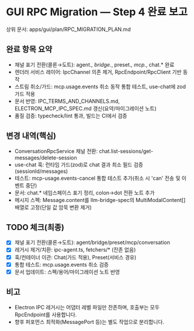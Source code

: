 # GUI RPC Migration — Step 4 완료 보고

상위 문서: apps/gui/plan/RPC_MIGRATION_PLAN.md

## 완료 항목 요약

- 채널 표기 전환(콜론→도트): agent._, bridge._, preset._, mcp._, chat.\* 완료
- 렌더러 서비스 레이어: IpcChannel 의존 제거, RpcEndpoint/RpcClient 기반 동작
- 스트림 취소/가드: mcp.usage.events 취소 동작 통합 테스트, use-chat에 zod 가드 적용
- 문서 반영: IPC_TERMS_AND_CHANNELS.md, ELECTRON_MCP_IPC_SPEC.md 갱신(요약/마이그레이션 노트)
- 품질 검증: typecheck/lint 통과, 빌드는 CI에서 검증

## 변경 내역(핵심)

- ConversationRpcService 채널 전환: chat.list-sessions/get-messages/delete-session
- use-chat 훅: 런타임 가드(zod)로 chat 결과 최소 필드 검증(sessionId/messages)
- 테스트: mcp-usage.events-cancel 통합 테스트 추가(취소 시 'can' 전송 및 이벤트 중단)
- 문서: chat.\* 네임스페이스 표기 정리, colon→dot 전환 노트 추가
- 메시지 스펙: Message.content를 llm-bridge-spec의 MultiModalContent[] 배열로 고정(단일 값 암묵 변환 제거)

## TODO 체크(최종)

- [x] 채널 표기 전환(콜론→도트): agent/bridge/preset/mcp/conversation
- [x] 레거시 제거/치환: ipc-agent.ts, fetchers/\* (잔존 없음)
- [x] 훅/컨테이너 이관: Chat(가드 적용), Preset(서비스 경유)
- [x] 통합 테스트: mcp.usage.events 취소 검증
- [x] 문서 업데이트: 스펙/용어/마이그레이션 노트 반영

## 비고

- Electron IPC 레거시는 어댑터 레벨 파일만 잔존하며, 호출부는 모두 RpcEndpoint를 사용합니다.
- 향후 퍼포먼스 최적화(MessagePort 등)는 별도 작업으로 분리합니다.
